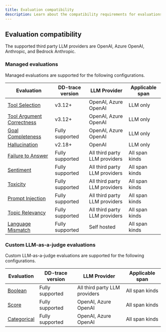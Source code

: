 ```yaml
---
title: Evaluation compatibility
description: Learn about the compatibility requirements for evaluations.
---
```


## Evaluation compatibility

The supported third party LLM providers are OpenAI, Azure OpenAI, Anthropic, and Bedrock Anthropic.

### Managed evaluations

Managed evaluations are supported for the following configurations.

| Evaluation                      | DD-trace version  |  LLM Provider                 | Applicable span |
| --------------------------------| ----------------- | ------------------------------| ----------------|
| [Tool Selection][1]             | v3.12+            | OpenAI, Azure OpenAI          | LLM only        |
| [Tool Argument Correctness][2]  | v3.12+            | OpenAI, Azure OpenAI          | LLM only        |
| [Goal Completeness][3]          | Fully supported   | OpenAI, Azure OpenAI          | LLM only        |
| [Hallucination][4]              | v2.18+            | OpenAI                        | LLM only        |
| [Failure to Answer][5]          | Fully supported   | All third party LLM providers | All span kinds  |
| [Sentiment][6]                  | Fully supported   | All third party LLM providers | All span kinds  |
| [Toxicity][7]                   | Fully supported   | All third party LLM providers | All span kinds  |
| [Prompt Injection][8]           | Fully supported   | All third party LLM providers | All span kinds  |
| [Topic Relevancy][9]            | Fully supported   | All third party LLM providers | All span kinds  |
| [Language Mismatch][10]         | Fully supported   | Self hosted                   | All span kinds  |

### Custom LLM-as-a-judge evaluations

Custom LLM-as-a-judge evaluations are supported for the following configurations.

| Evaluation                      | DD-trace version  |  LLM Provider                 | Applicable span |
| --------------------------------| ----------------- | ------------------------------| ----------------|
| [Boolean][11]                   | Fully supported   | All third party LLM providers | All span kinds |
| [Score][11]                     | Fully supported     | OpenAI, Azure OpenAI        | All span kinds |
| [Categorical][11]               | Fully supported   | OpenAI, Azure OpenAI          | All span kinds |

[1]: /llm_observability/evaluations/managed_evaluations/agent_evaluations#tool-selection
[2]: /llm_observability/evaluations/managed_evaluations/agent_evaluations#tool-argument-correctness
[3]: /llm_observability/evaluations/managed_evaluations/agent_evaluations#goal-completeness
[4]: /llm_observability/evaluations/managed_evaluations#hallucination
[5]: /llm_observability/evaluations/managed_evaluations#failure-to-answer
[6]: /llm_observability/evaluations/managed_evaluations#sentiment
[7]: /llm_observability/evaluations/managed_evaluations#toxicity
[8]: /llm_observability/evaluations/managed_evaluations#prompt-injection
[9]: /llm_observability/evaluations/managed_evaluations#topic-relevancy
[10]: /llm_observability/evaluations/managed_evaluations#language-mismatch
[11]: /llm_observability/evaluations/custom_llm_as_a_judge_evaluations#define-the-evaluation-output

